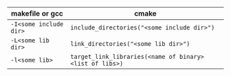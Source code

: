 makefile or gcc | cmake
--------------- | -----
`-I<some include dir>` | `include_directories("<some include dir>")`
`-L<some lib dir>` | `link_directories("<some lib dir>")`
`-l<some lib>` | `target_link_libraries(<name of binary> <list of libs>)`
